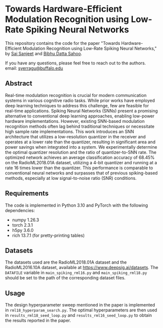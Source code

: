 # Towards Hardware-Efficient Modulation Recognition using Low-Rate Spiking Neural Networks

This repository contains the code for the paper "Towards Hardware-Efficient Modulation Recognition using Low-Rate Spiking Neural Networks," by [Sai Sanjeet](https://scholar.google.com/citations?user=vMHDxGIAAAAJ) and [Bibhu Datta Sahoo](https://scholar.google.com/citations?user=AuzF4ScAAAAJ).

If you have any questions, please feel free to reach out to the authors. email: syerragu@buffalo.edu

## Abstract

Real-time modulation recognition is crucial for modern communication systems in various cognitive radio tasks. While prior works have employed deep learning techniques to address this challenge, few are feasible for real-time applications. Spiking Neural Networks (SNNs) present a promising alternative to conventional deep learning approaches, enabling low-power hardware implementations. However, existing SNN-based modulation recognition methods often lag behind traditional techniques or necessitate high sample rate implementations. This work introduces an SNN architecture that utilizes a low-resolution quantizer in the receiver and operates at a lower rate than the quantizer, resulting in significant area and power savings when integrated into a system. We experimentally determine the optimal quantizer resolution and the ratio of quantizer-to-SNN rate. The optimized network achieves an average classification accuracy of 68.45\% on the RadioML2018.01A dataset, utilizing a 4-bit quantizer and running at a rate 16 times lower than the quantizer. This performance is comparable to conventional neural networks and surpasses that of previous spiking-based methods, especially at low signal-to-noise ratio (SNR) conditions.

## Requirements

The code is implemented in Python 3.10 and PyTorch with the following dependencies:

- numpy 1.26.3
- torch 2.3.1
- h5py 3.6.0
- rich 13.7.1 (for pretty-printing tables)

## Datasets

The datasets used are the RadioML2018.01A dataset and the RadioML2016.10A dataset, available at https://www.deepsig.ai/datasets. The `DATAFILE` variable in `main_spiking_rml16.py` and `main_spiking_rml18.py` should be set to the path of the corresponding dataset files.

## Usage

The design hyperparameter sweep mentioned in the paper is implemented in `rml18_hyperparam_search.py`. The optimal hyperparameters are then used in `results_rml18_seed_loop.py` and `results_rml16_seed_loop.py` to obtain the results reported in the paper.
